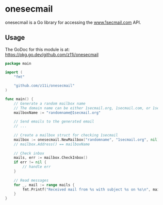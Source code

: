 # onesecmail
onesecmail is a Go library for accessing the www.1secmail.com API.

## Usage
The GoDoc for this module is at: https://pkg.go.dev/github.com/z11i/onesecmail

```go
package main

import (
    "fmt"
    
    "github.com/z11i/onesecmail"
)

func main() {
    // Generate a random mailbox name
    // The domain name can be either 1secmail.org, 1secmail.com, or 1secmail.net
    mailboxName := "randomname@1secmail.org"
    
    // Send emails to the generated email
    // ...
    
    // Create a mailbox struct for checking 1secmail
    mailbox := onesecmail.NewMailbox("randomname", "1secmail.org", nil)
    // mailbox.Address() == mailboxName
    
    // Check inbox
    mails, err := mailbox.CheckInbox()
    if err != nil {
        // handle err
    }
    
    // Read messages
    for _, mail := range mails {
        fmt.Printf("Received mail from %s with subject %s on %s\n", mail.From, mail.Subject, mail.Date)
    }
}
```
